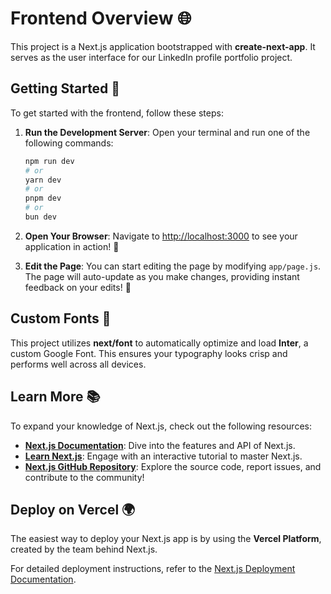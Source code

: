 # Frontend Overview 🌐

This project is a Next.js application bootstrapped with **create-next-app**. It serves as the user interface for our LinkedIn profile portfolio project.

## Getting Started 🚀

To get started with the frontend, follow these steps:

1. **Run the Development Server**:
   Open your terminal and run one of the following commands:

   ```bash
   npm run dev
   # or
   yarn dev
   # or
   pnpm dev
   # or
   bun dev
   ```

2. **Open Your Browser**:
   Navigate to [http://localhost:3000](http://localhost:3000) to see your application in action! 🎉

3. **Edit the Page**:
   You can start editing the page by modifying `app/page.js`. The page will auto-update as you make changes, providing instant feedback on your edits! 🔄

## Custom Fonts 🎨

This project utilizes **next/font** to automatically optimize and load **Inter**, a custom Google Font. This ensures your typography looks crisp and performs well across all devices.

## Learn More 📚

To expand your knowledge of Next.js, check out the following resources:

- **[Next.js Documentation](https://nextjs.org/docs)**: Dive into the features and API of Next.js.
- **[Learn Next.js](https://nextjs.org/learn)**: Engage with an interactive tutorial to master Next.js.
- **[Next.js GitHub Repository](https://github.com/vercel/next.js)**: Explore the source code, report issues, and contribute to the community!

## Deploy on Vercel 🌍

The easiest way to deploy your Next.js app is by using the **Vercel Platform**, created by the team behind Next.js. 

For detailed deployment instructions, refer to the [Next.js Deployment Documentation](https://nextjs.org/docs/deployment).

